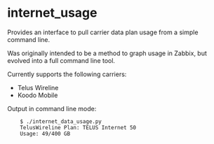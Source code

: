 # internet_usage

Provides an interface to pull carrier data plan usage from a simple command line. 

Was originally intended to be a method to graph usage in Zabbix, but evolved into a full command line tool.

Currently supports the following carriers:
- Telus Wireline
- Koodo Mobile

Output in command line mode:

        $ ./internet_data_usage.py
        TelusWireline Plan: TELUS Internet 50
        Usage: 49/400 GB

